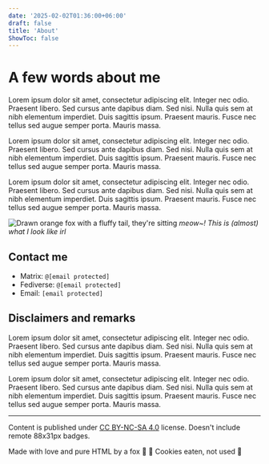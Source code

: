 ```yaml
---
date: '2025-02-02T01:36:00+06:00'
draft: false
title: 'About'
ShowToc: false
---
```


# A few words about me

Lorem ipsum dolor sit amet, consectetur adipiscing elit. Integer nec odio. Praesent libero. Sed cursus ante dapibus diam. Sed nisi. Nulla quis sem at nibh elementum imperdiet. Duis sagittis ipsum. Praesent mauris. Fusce nec tellus sed augue semper porta. Mauris massa. 

Lorem ipsum dolor sit amet, consectetur adipiscing elit. Integer nec odio. Praesent libero. Sed cursus ante dapibus diam. Sed nisi. Nulla quis sem at nibh elementum imperdiet. Duis sagittis ipsum. Praesent mauris. Fusce nec tellus sed augue semper porta. Mauris massa. 

Lorem ipsum dolor sit amet, consectetur adipiscing elit. Integer nec odio. Praesent libero. Sed cursus ante dapibus diam. Sed nisi. Nulla quis sem at nibh elementum imperdiet. Duis sagittis ipsum. Praesent mauris. Fusce nec tellus sed augue semper porta. Mauris massa. 

![Drawn orange fox with a fluffy tail, they're sitting](../assets/fox.webp)
*meow~! This is (almost) what I look like irl*

## Contact me

- Matrix: `@[email protected]`
- Fediverse: `@[email protected]`
- Email: `[email protected]`

## Disclaimers and remarks

Lorem ipsum dolor sit amet, consectetur adipiscing elit. Integer nec odio. Praesent libero. Sed cursus ante dapibus diam. Sed nisi. Nulla quis sem at nibh elementum imperdiet. Duis sagittis ipsum. Praesent mauris. Fusce nec tellus sed augue semper porta. Mauris massa. 

Lorem ipsum dolor sit amet, consectetur adipiscing elit. Integer nec odio. Praesent libero. Sed cursus ante dapibus diam. Sed nisi. Nulla quis sem at nibh elementum imperdiet. Duis sagittis ipsum. Praesent mauris. Fusce nec tellus sed augue semper porta. Mauris massa. 

---

Content is published under [CC BY-NC-SA 4.0](https://creativecommons.org/licenses/by-nc-sa/4.0/) license. Doesn't include remote 88x31px badges.

Made with love and pure HTML by a fox 🦊 🧡 Cookies eaten, not used 🍪
